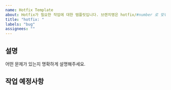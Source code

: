 ```yaml
---
name: Hotfix Template
about: Hotfix가 필요한 작업에 대한 템플릿입니다. 브랜치명은 hotfix/#number 로 맞춰주세요.
title: "hotfix: "
labels: "bug"
assignees: ""
---
```


## 설명

어떤 문제가 있는지 명확하게 설명해주세요.

## 작업 예정사항
